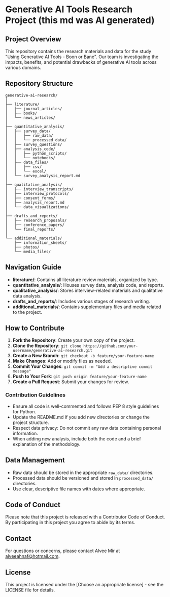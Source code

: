 # Generative AI Tools Research Project (this md was AI generated)

## Project Overview
This repository contains the research materials and data for the study "Using Generative AI Tools - Boon or Bane". Our team is investigating the impacts, benefits, and potential drawbacks of generative AI tools across various domains.

## Repository Structure

```
generative-ai-research/
│
├── literature/
│   ├── journal_articles/
│   ├── books/
│   └── news_articles/
│
├── quantitative_analysis/
│   ├── survey_data/
│   │   ├── raw_data/
│   │   └── processed_data/
│   ├── survey_questions/
│   ├── analysis_code/
│   │   ├── python_scripts/
│   │   └── notebooks/
│   ├── data_files/
│   │   ├── csv/
│   │   └── excel/
│   └── survey_analysis_report.md
│
├── qualitative_analysis/
│   ├── interview_transcripts/
│   ├── interview_protocols/
│   ├── consent_forms/
│   ├── analysis_report.md
│   └── data_visualizations/
│
├── drafts_and_reports/
│   ├── research_proposals/
│   ├── conference_papers/
│   └── final_reports/
│
└── additional_materials/
    ├── information_sheets/
    ├── photos/
    └── media_files/
```

## Navigation Guide

- **literature/**: Contains all literature review materials, organized by type.
- **quantitative_analysis/**: Houses survey data, analysis code, and reports.
- **qualitative_analysis/**: Stores interview-related materials and qualitative data analysis.
- **drafts_and_reports/**: Includes various stages of research writing.
- **additional_materials/**: Contains supplementary files and media related to the project.

## How to Contribute

1. **Fork the Repository**: Create your own copy of the project.
2. **Clone the Repository**: `git clone https://github.com/your-username/generative-ai-research.git`
3. **Create a New Branch**: `git checkout -b feature/your-feature-name`
4. **Make Changes**: Add or modify files as needed.
5. **Commit Your Changes**: `git commit -m "Add a descriptive commit message"`
6. **Push to Your Fork**: `git push origin feature/your-feature-name`
7. **Create a Pull Request**: Submit your changes for review.

### Contribution Guidelines

- Ensure all code is well-commented and follows PEP 8 style guidelines for Python.
- Update the README.md if you add new directories or change the project structure.
- Respect data privacy: Do not commit any raw data containing personal information.
- When adding new analysis, include both the code and a brief explanation of the methodology.

## Data Management

- Raw data should be stored in the appropriate `raw_data/` directories.
- Processed data should be versioned and stored in `processed_data/` directories.
- Use clear, descriptive file names with dates where appropriate.

## Code of Conduct

Please note that this project is released with a Contributor Code of Conduct. By participating in this project you agree to abide by its terms.

## Contact

For questions or concerns, please contact Alvee Mir at alveeahnaf@hotmail.com.

## License

This project is licensed under the [Choose an appropriate license] - see the LICENSE file for details.
